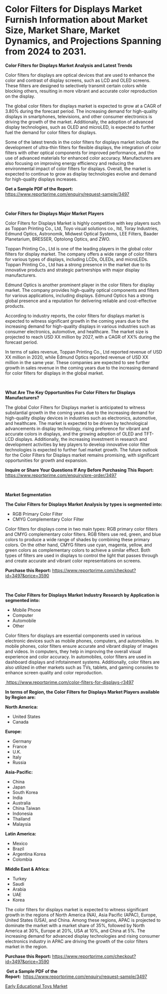 <p><h1>Color Filters for Displays Market Furnish Information about Market Size, Market Share, Market Dynamics, and Projections Spanning from 2024 to 2031.</h1></p><p><strong>Color Filters for Displays Market Analysis and Latest Trends</strong></p>
<p><p>Color filters for displays are optical devices that are used to enhance the color and contrast of display screens, such as LCD and OLED screens. These filters are designed to selectively transmit certain colors while blocking others, resulting in more vibrant and accurate color reproduction on the display.</p><p>The global color filters for displays market is expected to grow at a CAGR of 3.80% during the forecast period. The increasing demand for high-quality displays in smartphones, televisions, and other consumer electronics is driving the growth of the market. Additionally, the adoption of advanced display technologies, such as OLED and microLED, is expected to further fuel the demand for color filters for displays.</p><p>Some of the latest trends in the color filters for displays market include the development of ultra-thin filters for flexible displays, the integration of color filters with other optical components for improved performance, and the use of advanced materials for enhanced color accuracy. Manufacturers are also focusing on improving energy efficiency and reducing the environmental impact of color filters for displays. Overall, the market is expected to continue to grow as display technologies evolve and demand for high-quality displays increases.</p></p>
<p><strong>Get a Sample PDF of the Report:&nbsp;</strong> <a href="https://www.reportprime.com/enquiry/request-sample/3497">https://www.reportprime.com/enquiry/request-sample/3497</a></p>
<p>&nbsp;</p>
<p><strong>Color Filters for Displays Major Market Players</strong></p>
<p><p>Color Filters for Displays Market is highly competitive with key players such as Toppan Printing Co., Ltd, Toyo visual solutions co., ltd, Toray Industries, Edmund Optics, Astronomik, Midwest Optical Systems, LEE Filters, Baader Planetarium, BRESSER, Optolong Optics, and ZWO.</p><p>Toppan Printing Co., Ltd is one of the leading players in the global color filters for display market. The company offers a wide range of color filters for various types of displays, including LCDs, OLEDs, and microLEDs. Toppan Printing Co., Ltd has a strong presence in the market due to its innovative products and strategic partnerships with major display manufacturers.</p><p>Edmund Optics is another prominent player in the color filters for display market. The company provides high-quality optical components and filters for various applications, including displays. Edmund Optics has a strong global presence and a reputation for delivering reliable and cost-effective products.</p><p>According to industry reports, the color filters for displays market is expected to witness significant growth in the coming years due to the increasing demand for high-quality displays in various industries such as consumer electronics, automotive, and healthcare. The market size is projected to reach USD XX million by 2027, with a CAGR of XX% during the forecast period.</p><p>In terms of sales revenue, Toppan Printing Co., Ltd reported revenue of USD XX million in 2020, while Edmund Optics reported revenue of USD XX million in the same year. These companies are expected to see further growth in sales revenue in the coming years due to the increasing demand for color filters for displays in the global market.</p></p>
<p>&nbsp;</p>
<p><strong>What Are The Key Opportunities For Color Filters for Displays Manufacturers?</strong></p>
<p><p>The global Color Filters for Displays market is anticipated to witness substantial growth in the coming years due to the increasing demand for high-quality display devices in industries such as electronics, automotive, and healthcare. The market is expected to be driven by technological advancements in display technology, rising preference for vibrant and accurate colors in displays, and the growing adoption of OLED and TFT-LCD displays. Additionally, the increasing investment in research and development activities by key players to develop innovative color filter technologies is expected to further fuel market growth. The future outlook for the Color Filters for Displays market remains promising, with significant opportunities for growth and expansion.</p></p>
<p><strong>Inquire or Share Your Questions If Any Before Purchasing This Report:</strong> <a href="https://www.reportprime.com/enquiry/pre-order/3497">https://www.reportprime.com/enquiry/pre-order/3497</a></p>
<p>&nbsp;</p>
<p><strong>Market Segmentation</strong></p>
<p><strong>The Color Filters for Displays Market Analysis by types is segmented into:</strong></p>
<p><ul><li>RGB Primary Color Filter</li><li>CMYG Complementary Color Filter</li></ul></p>
<p><p>Color filters for displays come in two main types: RGB primary color filters and CMYG complementary color filters. RGB filters use red, green, and blue colors to produce a wide range of shades by combining these primary colors. On the other hand, CMYG filters use cyan, magenta, yellow, and green colors as complementary colors to achieve a similar effect. Both types of filters are used in displays to control the light that passes through and create accurate and vibrant color representations on screens.</p></p>
<p><strong>Purchase this Report:&nbsp;</strong><a href="https://www.reportprime.com/checkout?id=3497&price=3590">https://www.reportprime.com/checkout?id=3497&price=3590</a></p>
<p>&nbsp;</p>
<p><strong>The Color Filters for Displays Market Industry Research by Application is segmented into:</strong></p>
<p><ul><li>Mobile Phone</li><li>Computer</li><li>Automobile</li><li>Other</li></ul></p>
<p><p>Color filters for displays are essential components used in various electronic devices such as mobile phones, computers, and automobiles. In mobile phones, color filters ensure accurate and vibrant display of images and videos. In computers, they help in improving the overall visual experience and color accuracy. In automobiles, color filters are used in dashboard displays and infotainment systems. Additionally, color filters are also utilized in other markets such as TVs, tablets, and gaming consoles to enhance screen quality and color reproduction.</p></p>
<p><a href="https://www.reportprime.com/color-filters-for-displays-r3497">&nbsp;https://www.reportprime.com/color-filters-for-displays-r3497</a></p>
<p><strong>In terms of Region, the Color Filters for Displays Market Players available by Region are:</strong></p>
<p>
    <p> <strong> North America: </strong>
        <ul>
            <li>United States</li>
            <li>Canada</li>
        </ul>
        </p> 
    <p> <strong> Europe: </strong>
        <ul>
            <li>Germany</li>
            <li>France</li>
            <li>U.K.</li>
            <li>Italy</li>
            <li>Russia</li>
        </ul>
        </p> 
    <p> <strong> Asia-Pacific: </strong>
        <ul>
            <li>China</li>
            <li>Japan</li>
            <li>South Korea</li>
            <li>India</li>
            <li>Australia</li>
            <li>China Taiwan</li>
            <li>Indonesia</li>
            <li>Thailand</li>
            <li>Malaysia</li>
        </ul>
        </p> 
    <p> <strong> Latin America: </strong>
        <ul>
            <li>Mexico</li>
            <li>Brazil</li>
            <li>Argentina Korea</li>
            <li>Colombia</li>
        </ul>
        </p> 
    <p> <strong> Middle East & Africa: </strong>
        <ul>
            <li>Turkey</li>
            <li>Saudi</li>
            <li>Arabia</li>
            <li>UAE</li>
            <li>Korea</li>
        </ul>
    </p>
    </p>
<p><p>The color filters for displays market is expected to witness significant growth in the regions of North America (NA), Asia Pacific (APAC), Europe, United States (USA), and China. Among these regions, APAC is projected to dominate the market with a market share of 35%, followed by North America at 30%, Europe at 20%, USA at 10%, and China at 5%. The increasing demand for advanced display technologies and rising consumer electronics industry in APAC are driving the growth of the color filters market in the region.</p></p>
<p><strong>Purchase this Report: </strong><a href="https://www.reportprime.com/checkout?id=3497&price=3590">https://www.reportprime.com/checkout?id=3497&price=3590</a></p>
<p>&nbsp;<strong>Get a Sample PDF of the Report:&nbsp;&nbsp;</strong><a href="https://www.reportprime.com/enquiry/request-sample/3497">https://www.reportprime.com/enquiry/request-sample/3497</a></p>
<p><strong></strong></p>
<p><p><a href="https://issuu.com/reportprime-2/docs/early-educational-toys-market-size-2030.pptx">Early Educational Toys Market</a></p></p>